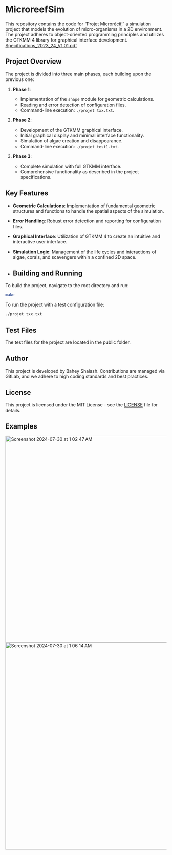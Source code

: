 # MicroreefSim
This repository contains the code for “Projet Microrécif,” a simulation project that models the evolution of micro-organisms in a 2D environment. The project adheres to object-oriented programming principles and utilizes the GTKMM 4 library for graphical interface development.
[Specifications_2023_24_V1.01.pdf](https://github.com/user-attachments/files/16339018/Specifications_2023_24_V1.01.pdf)

## Project Overview

The project is divided into three main phases, each building upon the previous one:

1. **Phase 1**:
   - Implementation of the `shape` module for geometric calculations.
   - Reading and error detection of configuration files.
   - Command-line execution: `./projet txx.txt`.

2. **Phase 2**:
   - Development of the GTKMM graphical interface.
   - Initial graphical display and minimal interface functionality.
   - Simulation of algae creation and disappearance.
   - Command-line execution: `./projet test1.txt`.

3. **Phase 3**:
   - Complete simulation with full GTKMM interface.
   - Comprehensive functionality as described in the project specifications.

## Key Features

- **Geometric Calculations**: Implementation of fundamental geometric structures and functions to handle the spatial aspects of the simulation.
- **Error Handling**: Robust error detection and reporting for configuration files.
- **Graphical Interface**: Utilization of GTKMM 4 to create an intuitive and interactive user interface.
- **Simulation Logic**: Management of the life cycles and interactions of algae, corals, and scavengers within a confined 2D space.

- ## Building and Running

To build the project, navigate to the root directory and run:

```sh
make
```

To run the project with a test configuration file:


```sh
./projet txx.txt
```
## Test Files

The test files for the project are located in the public folder.

## Author

This project is developed by Bahey Shalash. Contributions are managed via GitLab, and we adhere to high coding standards and best practices.

## License

This project is licensed under the MIT License - see the [LICENSE](LICENSE) file for details.
## Examples 

<img width="645" alt="Screenshot 2024-07-30 at 1 02 47 AM" src="https://github.com/user-attachments/assets/2885c739-7c44-4e81-a2bb-1e5316dcf715">

<img width="647" alt="Screenshot 2024-07-30 at 1 06 14 AM" src="https://github.com/user-attachments/assets/64152fc7-efc9-4049-8632-b6804235e28c">




